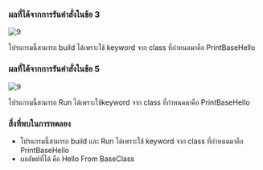 ### ผลที่ได้จากการรันคำสั่งในข้อ 3

![9](https://github.com/Nitiphum7/03376836-OOP-2566-Lab-08/assets/144196695/7e1b3600-bf84-457d-9060-9791921185f3)

โปรแกรมนี้สามารถ build ได้เพราะใช้ keyword จาก class ที่กำหนดมาคือ PrintBaseHello

### ผลที่ได้จากการรันคำสั่งในข้อ 5
![9](https://github.com/Nitiphum7/03376836-OOP-2566-Lab-08/assets/144196695/aa8299ba-27e1-40a7-8411-1caa89403b2f)


โปรแกรมนี้สามารถ Run ได้เพราะใช้keyword จาก class ที่กำหนดมาคือ PrintBaseHello

### สิ่งที่พบในการทดลอง
- โปรแกรมนี้สามารถ build และ Run ได้เพราะใช้ keyword จาก class ที่กำหนดมาคือ PrintBaseHello
- ผลลัพท์ที่ได้ คือ Hello From BaseClass
